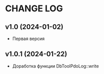 CHANGE LOG
==========

## v1.0 (2024-01-02)
* Первая версия

## v1.0.1 (2024-01-22)
* Доработка функции DbToolPdoLog::write
